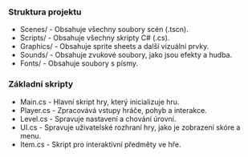 ### Struktura projektu
* Scenes/ - Obsahuje všechny soubory scén (.tscn).
* Scripts/ - Obsahuje všechny skripty C# (.cs).
* Graphics/ - Obsahuje sprite sheets a další vizuální prvky.
* Sounds/ - Obsahuje zvukové soubory, jako jsou efekty a hudba.
* Fonts/ - Obsahuje soubory s písmy.

### Základní skripty
* Main.cs - Hlavní skript hry, který inicializuje hru.
* Player.cs - Zpracovává vstupy hráče, pohyb a interakce.
* Level.cs - Spravuje nastavení a chování úrovní.
* UI.cs - Spravuje uživatelské rozhraní hry, jako je zobrazení skóre a menu.
* Item.cs - Skript pro interaktivní předměty ve hře.
